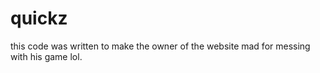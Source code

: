 # quickz

this code was written to make the owner of the website mad for messing with his game lol.
